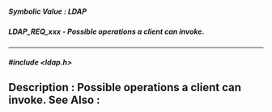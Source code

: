 ##### Symbolic Value : LDAP
##### LDAP_REQ_xxx - Possible operations a client can invoke.
---
##### #include <ldap.h>
**Description :**
Possible operations a client can invoke.
**See Also :**
[](D:/md_files/.md)
---
